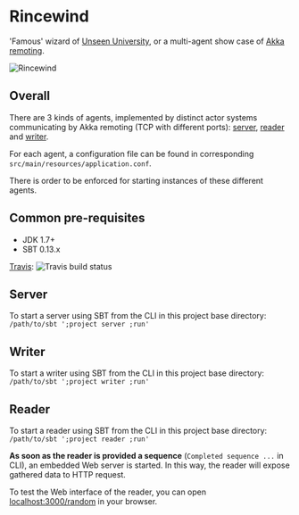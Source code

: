# Rincewind

'Famous' wizard of [Unseen University](https://en.wikipedia.org/wiki/Unseen_University), or a multi-agent show case of [Akka remoting](http://doc.akka.io/docs/akka/2.3.9/scala/remoting.html).

![Rincewind](https://upload.wikimedia.org/wikipedia/en/c/c5/Rincewind.png)

## Overall

There are 3 kinds of agents, implemented by distinct actor systems communicating by Akka remoting (TCP with different ports): [server](./server), [reader](./reader) and [writer](./writer).

For each agent, a configuration file can be found in corresponding `src/main/resources/application.conf`.

There is order to be enforced for starting instances of these different agents.

## Common pre-requisites

- JDK 1.7+
- SBT 0.13.x

[Travis](https://travis-ci.org/cchantep/rincewind): ![Travis build status](https://travis-ci.org/cchantep/rincewind.svg?branch=master)

## Server

To start a server using SBT from the CLI in this project base directory: `/path/to/sbt ';project server ;run'`

## Writer

To start a writer using SBT from the CLI in this project base directory: `/path/to/sbt ';project writer ;run'`

## Reader

To start a reader using SBT from the CLI in this project base directory: `/path/to/sbt ';project reader ;run'`

**As soon as the reader is provided a sequence** (`Completed sequence ...` in CLI), an embedded Web server is started. In this way, the reader will expose gathered data to HTTP request.

To test the Web interface of the reader, you can open [localhost:3000/random](http://localhost:3000/random) in your browser.